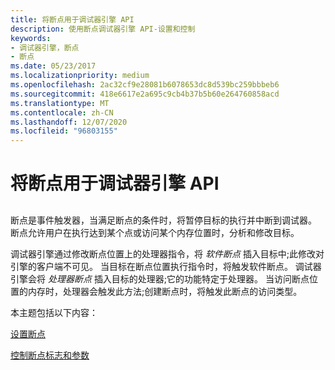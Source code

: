 ```yaml
---
title: 将断点用于调试器引擎 API
description: 使用断点调试器引擎 API-设置和控制
keywords:
- 调试器引擎，断点
- 断点
ms.date: 05/23/2017
ms.localizationpriority: medium
ms.openlocfilehash: 2ac32cf9e28081b6078653dc8d539bc259bbbeb6
ms.sourcegitcommit: 418e6617e2a695c9cb4b37b5b60e264760858acd
ms.translationtype: MT
ms.contentlocale: zh-CN
ms.lasthandoff: 12/07/2020
ms.locfileid: "96803155"
---
```

# <a name="using-breakpoints-with-the-debugger-engine-api"></a>将断点用于调试器引擎 API


## <span id="ddk_breakpoints_dbx"></span><span id="DDK_BREAKPOINTS_DBX"></span>


断点是事件触发器，当满足断点的条件时，将暂停目标的执行并中断到调试器。 断点允许用户在执行达到某个点或访问某个内存位置时，分析和修改目标。

调试器引擎通过修改断点位置上的处理器指令，将 *软件断点* 插入目标中;此修改对引擎的客户端不可见。 当目标在断点位置执行指令时，将触发软件断点。 调试器引擎会将 *处理器断点* 插入目标的处理器;它的功能特定于处理器。 当访问断点位置的内存时，处理器会触发此方法;创建断点时，将触发此断点的访问类型。

本主题包括以下内容：

[设置断点](setting-breakpoints.md)

[控制断点标志和参数](controlling-breakpoint-flags-and-parameters.md)

 

 





